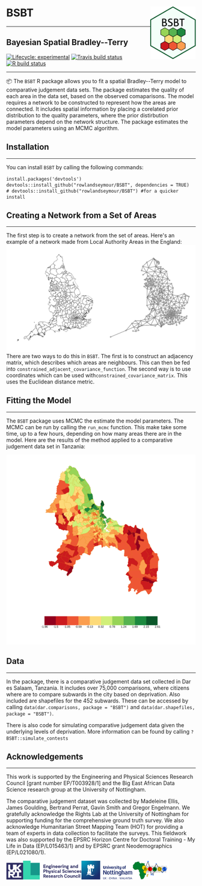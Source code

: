 # BSBT <img src='man/figures/logo.png' align="right" height="140px" />
----
## Bayesian Spatial Bradley--Terry
<!-- badges: start -->
[![Lifecycle:
experimental](https://img.shields.io/badge/lifecycle-experimental-orange.svg)](https://www.tidyverse.org/lifecycle/#experimental)
[![Travis build status](https://travis-ci.com/rowlandseymour/BSBT.svg?branch=master)](https://travis-ci.com/rowlandseymour/BSBT)
[![R build status](https://github.com/rowlandseymour/BSBT/workflows/R-CMD-check/badge.svg)](https://github.com/rowlandseymour/BSBT/actions)
<!-- badges: end -->
----
📦 The `BSBT` R package allows you to fit a spatial Bradley--Terry model to comparative judgement data sets. The package estimates the quality of each area in the data set, based on the observed comaparisons. The model requires a network to be constructed to represent how the areas are connected. It includes spatial information by placing a corelated prior distribution to the quality parameters, where the prior distirbution parameters depend on  the network structure. The package estimates the model parameters using an MCMC algorithm. 

## Installation
----
You can install `BSBT` by calling the following commands:
```{r}
install.packages('devtools')
devtools::install_github("rowlandseymour/BSBT", dependencies = TRUE)
# devtools::install_github("rowlandseymour/BSBT") #for a quicker install
```

## Creating a Network from a Set of Areas
----
The first step is to create a network from the set of areas. Here's an example of a network made from Local Authority Areas in the England:
![England Map and Network (BSBT)](man/figures/england_network.png?raw=true)
 There are two ways to do this in `BSBT`. The first is to construct an adjacency matrix, which describes which areas are neighbours. This can then be fed into `constrained_adjacent_covariance_function`. The second way is to use coordinates which can be used with`constrained_covariance_matrix`. This uses the Euclidean distance metric.


## Fitting the Model
----
The `BSBT` package uses MCMC the estimate the model parameters. The MCMC can be run by calling the `run_mcmc` function. This make take some time, up to a few hours, depending on how many areas there are in the model. Here are the results of the method applied to a comparative judgement data set in Tanzania:

![Deprivation in Dar es Salaam, Tanzania (BSBT)](man/figures/dar_results.png?raw=true)


## Data
----
In the package, there is a comparative judgement data set collected in Dar es Salaam, Tanzania. It includes over 75,000 comparisons, where citizens where are to compare subwards in the city based on deprivation. Also included are shapefiles for the 452 subwards. These can be accessed by calling `data(dar.comparisons, package = "BSBT")` and `data(dar.shapefiles, package = "BSBT")`.

There is also code for simulating comparative judgement data given the underlying levels of deprivation. More information can be found by calling `?BSBT::simulate_contests`

## Acknowledgements
----
This work is supported by the Engineering and Physical Sciences Research Council [grant number EP/T003928/1] and the Big East African Data Science research group at the University of Nottingham.

The comparative judgement dataset was collected by Madeleine Ellis, James Goulding, Bertrand Perrat, Gavin Smith and Gregor Engelmann. We gratefully acknowledge the Rights Lab at the University of Nottingham for supporting funding for the comprehensive ground truth survey. We also acknowledge Humanitarian Street Mapping Team (HOT) for providing a team of experts in data collection to facilitate the surveys. This fieldwork was also supported by the EPSRC Horizon Centre for Doctoral Training - My Life in Data (EP/L015463/1) and by EPSRC grant Neodemographics (EP/L021080/1).


<img src='man/figures/EPSRC.png' align="left" height="50px" /> <img src='man/figures/uon.png' align="left" height="50px" /><img src='man/figures/Beads.jpg' align="left" height="50px" />


